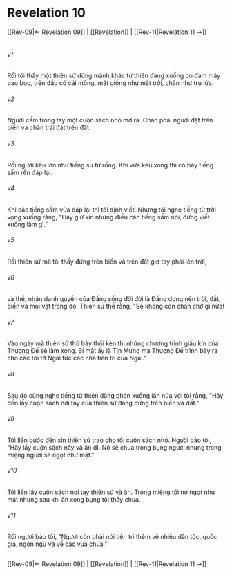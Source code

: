 # Revelation 10

[[Rev-09|← Revelation 09]] | [[Revelation]] | [[Rev-11|Revelation 11 →]]
***



###### v1 
Rồi tôi thấy một thiên sứ dũng mãnh khác từ thiên đàng xuống có đám mây bao bọc, trên đầu có cái mống, mặt giống như mặt trời, chân như trụ lửa. 

###### v2 
Người cầm trong tay một cuộn sách nhỏ mở ra. Chân phải người đặt trên biển và chân trái đặt trên đất. 

###### v3 
Rồi người kêu lớn như tiếng sư tử rống. Khi vừa kêu xong thì có bảy tiếng sấm rền đáp lại. 

###### v4 
Khi các tiếng sấm vừa đáp lại thì tôi định viết. Nhưng tôi nghe tiếng từ trời vọng xuống rằng, "Hãy giữ kín những điều các tiếng sấm nói, đừng viết xuống làm gì." 

###### v5 
Rồi thiên sứ mà tôi thấy đứng trên biển và trên đất giơ tay phải lên trời, 

###### v6 
và thề, nhân danh quyền của Đấng sống đời đời là Đấng dựng nên trời, đất, biển và mọi vật trong đó. Thiên sứ thề rằng, "Sẽ không còn chần chờ gì nữa! 

###### v7 
Vào ngày mà thiên sứ thứ bảy thổi kèn thì những chương trình giấu kín của Thượng Đế sẽ làm xong. Bí mật ấy là Tin Mừng mà Thượng Đế trình bày ra cho các tôi tớ Ngài tức các nhà tiên tri của Ngài." 

###### v8 
Sau đó cũng nghe tiếng từ thiên đàng phán xuống lần nữa với tôi rằng, "Hãy đến lấy cuộn sách nơi tay của thiên sứ đang đứng trên biển và đất." 

###### v9 
Tôi liền bước đến xin thiên sứ trao cho tôi cuộn sách nhỏ. Người bảo tôi, "Hãy lấy cuộn sách nầy và ăn đi. Nó sẽ chua trong bụng ngươi nhưng trong miệng ngươi sẽ ngọt như mật." 

###### v10 
Tôi liền lấy cuộn sách nơi tay thiên sứ và ăn. Trong miệng tôi nó ngọt như mật nhưng sau khi ăn xong bụng tôi thấy chua. 

###### v11 
Rồi người bảo tôi, "Ngươi còn phải nói tiên tri thêm về nhiều dân tộc, quốc gia, ngôn ngữ và về các vua chúa."

***
[[Rev-09|← Revelation 09]] | [[Revelation]] | [[Rev-11|Revelation 11 →]]
